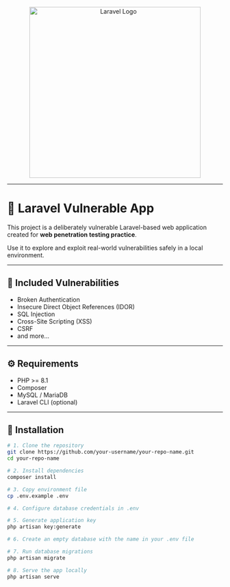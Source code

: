 <p align="center">
  <img src="https://raw.githubusercontent.com/laravel/art/master/logo-lockup/5%20SVG/2%20CMYK/1%20Full%20Color/laravel-logolockup-cmyk-red.svg" width="400" alt="Laravel Logo">
</p>

---

# 🔐 Laravel Vulnerable App

This project is a deliberately vulnerable Laravel-based web application created for **web penetration testing practice**.

Use it to explore and exploit real-world vulnerabilities safely in a local environment.

---

## 🐞 Included Vulnerabilities

- Broken Authentication
- Insecure Direct Object References (IDOR)
- SQL Injection
- Cross-Site Scripting (XSS)
- CSRF
- and more...

---

## ⚙️ Requirements

- PHP >= 8.1
- Composer
- MySQL / MariaDB
- Laravel CLI (optional)

---

## 🚀 Installation

```bash
# 1. Clone the repository
git clone https://github.com/your-username/your-repo-name.git
cd your-repo-name

# 2. Install dependencies
composer install

# 3. Copy environment file
cp .env.example .env

# 4. Configure database credentials in .env

# 5. Generate application key
php artisan key:generate

# 6. Create an empty database with the name in your .env file

# 7. Run database migrations
php artisan migrate

# 8. Serve the app locally
php artisan serve
